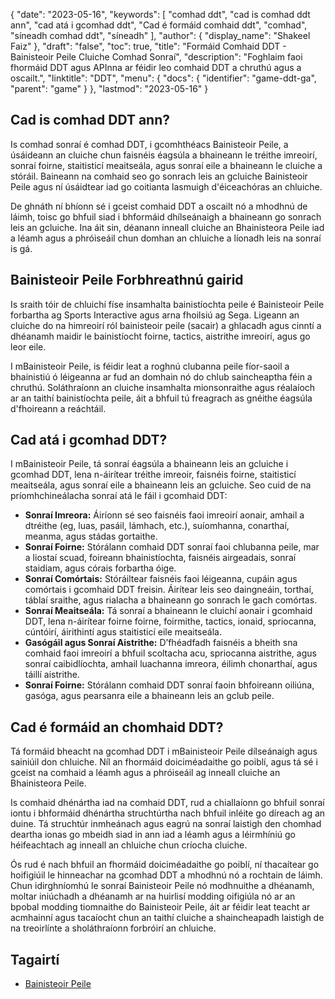 {
  "date": "2023-05-16",
  "keywords": [
"comhad ddt",
"cad is comhad ddt ann",
"cad atá i gcomhad ddt",
"Cad é formáid comhaid ddt",
"comhad",
"síneadh comhad ddt",
"síneadh"
],
  "author": {
    "display_name": "Shakeel Faiz"
},
  "draft": "false",
  "toc": true,
  "title": "Formáid Comhaid DDT - Bainisteoir Peile Cluiche Comhad Sonraí",
  "description": "Foghlaim faoi fhormáid DDT agus APInna ar féidir leo comhaid DDT a chruthú agus a oscailt.",
  "linktitle": "DDT",
  "menu": {
    "docs": {
      "identifier": "game-ddt-ga",
      "parent": "game"
}
},
  "lastmod": "2023-05-16"
}

## Cad is comhad DDT ann?

Is comhad sonraí é comhad DDT, i gcomhthéacs Bainisteoir Peile, a úsáideann an cluiche chun faisnéis éagsúla a bhaineann le tréithe imreoirí, sonraí foirne, staitisticí meaitseála, agus sonraí eile a bhaineann le cluiche a stóráil. Baineann na comhaid seo go sonrach leis an gcluiche Bainisteoir Peile agus ní úsáidtear iad go coitianta lasmuigh d'éiceachóras an chluiche.

De ghnáth ní bhíonn sé i gceist comhaid DDT a oscailt nó a mhodhnú de láimh, toisc go bhfuil siad i bhformáid dhílseánaigh a bhaineann go sonrach leis an gcluiche. Ina áit sin, déanann inneall cluiche an Bhainisteora Peile iad a léamh agus a phróiseáil chun domhan an chluiche a líonadh leis na sonraí is gá.

## Bainisteoir Peile Forbhreathnú gairid

Is sraith tóir de chluichí físe insamhalta bainistíochta peile é Bainisteoir Peile forbartha ag Sports Interactive agus arna fhoilsiú ag Sega. Ligeann an cluiche do na himreoirí ról bainisteoir peile (sacair) a ghlacadh agus cinntí a dhéanamh maidir le bainistíocht foirne, tactics, aistrithe imreoirí, agus go leor eile.

I mBainisteoir Peile, is féidir leat a roghnú clubanna peile fíor-saoil a bhainistiú ó léigeanna ar fud an domhain nó do chlub saincheaptha féin a chruthú. Soláthraíonn an cluiche insamhalta mionsonraithe agus réalaíoch ar an taithí bainistíochta peile, áit a bhfuil tú freagrach as gnéithe éagsúla d'fhoireann a reáchtáil.

## Cad atá i gcomhad DDT?

I mBainisteoir Peile, tá sonraí éagsúla a bhaineann leis an gcluiche i gcomhad DDT, lena n-áirítear tréithe imreoir, faisnéis foirne, staitisticí meaitseála, agus sonraí eile a bhaineann leis an gcluiche. Seo cuid de na príomhchineálacha sonraí atá le fáil i gcomhaid DDT:

- **Sonraí Imreora:** Áiríonn sé seo faisnéis faoi imreoirí aonair, amhail a dtréithe (eg, luas, pasáil, lámhach, etc.), suíomhanna, conarthaí, meanma, agus stádas gortaithe.
- **Sonraí Foirne:** Stórálann comhaid DDT sonraí faoi chlubanna peile, mar a liostaí scuad, foireann bhainistíochta, faisnéis airgeadais, sonraí staidiam, agus córais forbartha óige.
- **Sonraí Comórtais:** Stóráiltear faisnéis faoi léigeanna, cupáin agus comórtais i gcomhaid DDT freisin. Áirítear leis seo daingneáin, torthaí, táblaí sraithe, agus rialacha a bhaineann go sonrach le gach comórtas.
- **Sonraí Meaitseála:** Tá sonraí a bhaineann le cluichí aonair i gcomhaid DDT, lena n-áirítear foirne foirne, foirmithe, tactics, ionaid, spriocanna, cúntóirí, áirithintí agus staitisticí eile meaitseála.
- **Gasógáil agus Sonraí Aistrithe:** D’fhéadfadh faisnéis a bheith sna comhaid faoi imreoirí a bhfuil scoltacha acu, spriocanna aistrithe, agus sonraí caibidlíochta, amhail luachanna imreora, éilimh chonarthaí, agus táillí aistrithe.
- **Sonraí Foirne:** Stórálann comhaid DDT sonraí faoin bhfoireann oiliúna, gasóga, agus pearsanra eile a bhaineann leis an gclub peile.

## Cad é formáid an chomhaid DDT?

Tá formáid bheacht na gcomhad DDT i mBainisteoir Peile dílseánaigh agus sainiúil don chluiche. Níl an fhormáid doiciméadaithe go poiblí, agus tá sé i gceist na comhaid a léamh agus a phróiseáil ag inneall cluiche an Bhainisteora Peile.

Is comhaid dhénártha iad na comhaid DDT, rud a chiallaíonn go bhfuil sonraí iontu i bhformáid dhénártha struchtúrtha nach bhfuil inléite go díreach ag an duine. Tá struchtúr inmheánach agus eagrú na sonraí laistigh den chomhad deartha ionas go mbeidh siad in ann iad a léamh agus a léirmhíniú go héifeachtach ag inneall an chluiche chun críocha cluiche.

Ós rud é nach bhfuil an fhormáid doiciméadaithe go poiblí, ní thacaítear go hoifigiúil le hinneachar na gcomhad DDT a mhodhnú nó a rochtain de láimh. Chun idirghníomhú le sonraí Bainisteoir Peile nó modhnuithe a dhéanamh, moltar iniúchadh a dhéanamh ar na huirlisí modding oifigiúla nó ar an bpobal modding tiomnaithe do Bainisteoir Peile, áit ar féidir leat teacht ar acmhainní agus tacaíocht chun an taithí cluiche a shaincheapadh laistigh de na treoirlínte a sholáthraíonn forbróirí an chluiche.

## Tagairtí
* [Bainisteoir Peile](https://en.wikipedia.org/wiki/Football_Manager)


